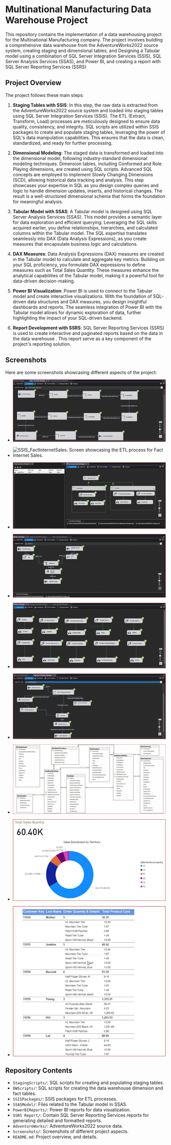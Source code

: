# Multinational Manufacturing Data Warehouse Project

This repository contains the implementation of a data warehousing project for the Multinational Manufacturing company. 
The project involves building a comprehensive data warehouse from the AdventureWorks2022 source system, creating staging and dimensional tables, and Designing a Tabular model using a combination of SQL Server Integration Services (SSIS), SQL Server Analysis Services (SSAS), and Power BI, and creating a report with SQL Server Reporting Services (SSRS)

## Project Overview

The project follows these main steps:

1. **Staging Tables with SSIS**: In this step, the raw data is extracted from the AdventureWorks2022 source system and loaded into staging tables using SQL Server Integration Services (SSIS). 
The ETL (Extract, Transform, Load) processes are meticulously designed to ensure data quality, consistency, and integrity. 
SQL scripts are utilized within SSIS packages to create and populate staging tables, leveraging the power of SQL's data manipulation capabilities. 
This ensures that the data is clean, standardized, and ready for further processing.

2. **Dimensional Modeling**: The staged data is transformed and loaded into the dimensional model, following industry-standard dimensional modeling techniques. Dimension tables, including Conformed and Role Playing dimensions, are created using SQL scripts. 
Advanced SQL concepts are employed to implement Slowly Changing Dimensions (SCD), allowing historical data tracking and analysis. 
This step showcases your expertise in SQL as you design complex queries and logic to handle dimension updates, inserts, and historical changes. 
The result is a well-structured dimensional schema that forms the foundation for meaningful analysis.

3. **Tabular Model with SSAS**: A Tabular model is designed using SQL Server Analysis Services (SSAS). This model provides a semantic layer for data exploration and efficient querying. Leveraging the SQL skills acquired earlier, you define relationships, hierarchies, and calculated columns within the Tabular model. The SQL expertise translates seamlessly into DAX (Data Analysis Expressions), as you create measures that encapsulate business logic and calculations.

4. **DAX Measures**: Data Analysis Expressions (DAX) measures are created in the Tabular model to calculate and aggregate key metrics. Building on your SQL proficiency, you formulate DAX expressions to define measures such as Total Sales Quantity. These measures enhance the analytical capabilities of the Tabular model, making it a powerful tool for data-driven decision-making.

5. **Power BI Visualization**: Power BI is used to connect to the Tabular model and create interactive visualizations. With the foundation of SQL-driven data structures and DAX measures, you design insightful dashboards and reports. The seamless integration of Power BI with the Tabular model allows for dynamic exploration of data, further highlighting the impact of your SQL-driven backend.

6. **Report Development with SSRS**: SQL Server Reporting Services (SSRS) is used to create interactive and paginated reports based on the data in the data warehouse . This report serve as a key component of the project's reporting solution. 

## Screenshots

Here are some screenshots showcasing different aspects of the project:

- ![**SSIS_FactResellerSales**: Screen illustrating the ETL process for Fact Reseller Sales.](https://github.com/AshrafMohsen/End-to-EndDWSolution/blob/master/Screenshots/SSIS_FactResellerSales.JPG)

- ![**SSIS_FactInternetSales**: Screen showcasing the ETL process for Fact Internet Sales.](https://github.com/AshrafMohsen/End-to-EndDWSolution/blob/master/Screenshots/SSIS_FactInternetSales.JPGg)

- ![**SSIS_ERP_increment**: Screenshot depicting the incremental loading process from the ERP system.](https://github.com/AshrafMohsen/End-to-EndDWSolution/blob/master/Screenshots/SSIS_ERP_increment.JPG)

- ![**SSIS_ERP_Address**: Screenshot demonstrating the ETL process for ERP addresses.](https://github.com/AshrafMohsen/End-to-EndDWSolution/blob/master/Screenshots/SSIS_ERP_Address.JPG)

- ![**SSIS_ERP**: Screen capturing the general ETL process from the ERP system.](https://github.com/AshrafMohsen/End-to-EndDWSolution/blob/master/Screenshots/SSIS_ERP.JPG)

- ![**SSIS_DimEmployee**: Screenshot displaying the ETL process for the Employee dimension.](https://github.com/AshrafMohsen/End-to-EndDWSolution/blob/master/Screenshots/SSIS_DimEmployee.JPG)

- ![**DWH Schema**: Screenshot illustrating the Data Warehouse Schema with Slowly Changing Dimensions (SCD) and Conformed/Role-Playing Dimensions.](https://github.com/AshrafMohsen/End-to-EndDWSolution/blob/master/Screenshots/DWH%20Schema.JPG)

- ![**Power BI**: Screenshot of the Power BI dashboard displaying visualizations.](https://github.com/AshrafMohsen/End-to-EndDWSolution/blob/master/Screenshots/Power%20BI.JPG)

- ![**SSRS Report**:A visual representation of the Internet Sales report created with SQL Server Reporting Services (SSRS).](https://github.com/AshrafMohsen/End-to-EndDWSolution/blob/master/Screenshots/SSRS%20Report.JPG)



## Repository Contents

- `StagingScripts/`: SQL scripts for creating and populating staging tables.
- `DWScripts/`: SQL scripts for creating the data warehouse dimension and fact tables.
- `SSISPackages/`: SSIS packages for ETL processes.
- `SSASModel/`: Files related to the Tabular model in SSAS.
- `PowerBIReports/`: Power BI reports for data visualization.
- `SSRS Report/`:  Contain SQL Server Reporting Services reports for generating detailed and formatted reports.
- `AdventureWorks/`: AdventureWorks2022 source data.
- `Screenshots/`: Screenshots of different project aspects.
- `README.md`: Project overview, and details.


